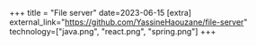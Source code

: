 +++
title = "File server"
date=2023-06-15
[extra]
external_link="https://github.com/YassineHaouzane/file-server"
technology=["java.png", "react.png", "spring.png"]
+++